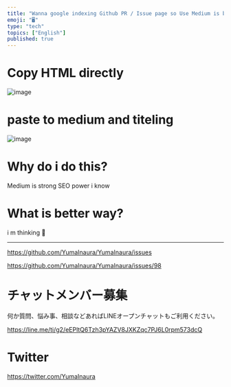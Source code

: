 ```yaml
---
title: "Wanna google indexing Github PR / Issue page so Use Medium is bad mann"
emoji: "🖥"
type: "tech"
topics: ["English"]
published: true
---
```



# Copy HTML directly

![image](https://user-images.githubusercontent.com/13635059/50556446-93b70000-0d1c-11e9-8062-297dd2ee12cd.png)


# paste to medium and titeling

![image](https://user-images.githubusercontent.com/13635059/50556456-bb0dcd00-0d1c-11e9-9672-c5bfe88d0770.png)

# Why do i do this?

Medium is strong SEO power i know

# What is better way?

i m thinking 🤔

---

https://github.com/YumaInaura/YumaInaura/issues

https://github.com/YumaInaura/YumaInaura/issues/98








<!-- Update From Qiita API -->

# チャットメンバー募集


何か質問、悩み事、相談などあればLINEオープンチャットもご利用ください。

https://line.me/ti/g2/eEPltQ6Tzh3pYAZV8JXKZqc7PJ6L0rpm573dcQ





# Twitter


https://twitter.com/YumaInaura


<!-- Update From Qiita API -->


